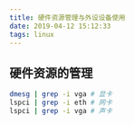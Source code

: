 ```yaml
---
title: 硬件资源管理与外设设备使用
date: 2019-04-12 15:12:33
tags: linux
---
```



## 硬件资源的管理

```bash
dmesg | grep -i vga # 显卡
lspci | grep -i eth # 网卡
lspci | grep -i vga # 声卡
```

